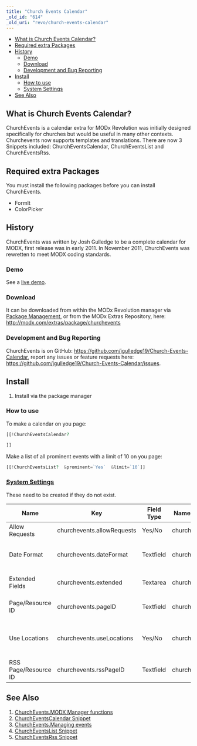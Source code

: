 ```yaml
---
title: "Church Events Calendar"
_old_id: "614"
_old_uri: "revo/church-events-calendar"
---
```


- [What is Church Events Calendar?](#ChurchEventsCalendar-WhatisChurchEventsCalendar%3F)
- [Required extra Packages](#ChurchEventsCalendar-RequiredextraPackages)
- [History](#ChurchEventsCalendar-History)
  - [Demo](#ChurchEventsCalendar-Demo)
  - [Download](#ChurchEventsCalendar-Download)
  - [Development and Bug Reporting](#ChurchEventsCalendar-DevelopmentandBugReporting)
- [Install](#ChurchEventsCalendar-Install)
  - [How to use](#ChurchEventsCalendar-Howtouse)
  - [System Settings](#ChurchEventsCalendar-SystemSettingsrevolution20%3ASystemSettings)
- [See Also](#ChurchEventsCalendar-SeeAlso)



## What is Church Events Calendar?

ChurchEvents is a calendar extra for MODx Revolution was initially designed specifically for churches but would be useful in many other contexts. Churchevents now supports templates and translations. There are now 3 Snippets included: ChurchEventsCalendar, ChurchEventsList and ChurchEventsRss.

## Required extra Packages

You must install the following packages before you can install ChurchEvents.

- FormIt
- ColorPicker

## History

ChurchEvents was written by Josh Gulledge to be a complete calendar for MODX, first release was in early 2011. In November 2011, ChurchEvents was rewretten to meet MODX coding standards.

### Demo

See a [live demo](http://www.joshua19media.com/modx-development/church-events.html).

### Download

It can be downloaded from within the MODx Revolution manager via [Package Management](developing-in-modx/advanced-development/package-management "Package Management"), or from the MODx Extras Repository, here: <http://modx.com/extras/package/churchevents>

### Development and Bug Reporting

ChurchEvents is on GitHub: <https://github.com/jgulledge19/Church-Events-Calendar>, report any issues or feature requests here: <https://github.com/jgulledge19/Church-Events-Calendar/issues>.

## Install

1. Install via the package manager

### How to use

To make a calendar on you page:

``` php 
[[!ChurchEventsCalendar?

]]
```

Make a list of all prominent events with a limit of 10 on you page:

``` php 
[[!ChurchEventsList?  &prominent=`Yes`  &limit=`10`]]
```

### [System Settings](administering-your-site/settings/system-settings "System Settings")

These need to be created if they do not exist.

| Name | Key | Field Type | Namespace | Area Lexicon | Default Value | Description |
|------|-----|------------|-----------|--------------|---------------|-------------|
| Allow Requests | churchevents.allowRequests | Yes/No | churchevents | ChurchEvents | Yes | Allow guests to request events. |
| Date Format | churchevents.dateFormat | Textfield | churchevents | ChurchEvents | %m/%d/%Y | This is the format that will appear on forms and when a date is presented. Default is %m/%d/%Y see php.net/strftime for all options. |
| Extended Fields | churchevents.extended | Textarea | churchevents | ChurchEvents |  | A comma separated list of fields you want on the event form. Example: extend\_numberOfPeople,extend\_needCatering. |
| Page/Resource ID | churchevents.pageID | Textfield | churchevents | ChurchEvents |  | This is the Page/Resource ID where the calendar will be located. This is what all generated URLs are based on. |
| Use Locations | churchevents.useLocations | Yes/No | churchevents | ChurchEvents | Yes | Use the location manager. If yes events will choose from a list of locations and events can check for conflicts. If no then each event can have a typed in a location and no event is checked for conflict. |
| RSS Page/Resource ID | churchevents.rssPageID | Textfield | churchevents | ChurchEvents |  | This is the Page/Resource ID that will have the RSSEvents snippet and all generated RSS URLs will go here. |

## See Also

1. [ChurchEvents.MODX Manager functions](/extras/revo/church-events-calendar/churchevents.modx-manager-functions)
2. [ChurchEventsCalendar Snippet](/extras/revo/church-events-calendar/churcheventscalendar-snippet)
  1. [ChurchEvents.Managing events](/extras/revo/church-events-calendar/churcheventscalendar-snippet/churchevents.managing-events)
3. [ChurchEventsList Snippet](/extras/revo/church-events-calendar/churcheventslist-snippet)
4. [ChurchEventsRss Snippet](/extras/revo/church-events-calendar/churcheventsrss-snippet)